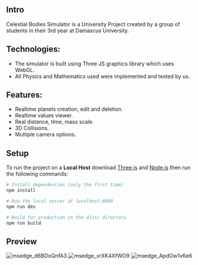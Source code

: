 ## Intro
Celestial Bodies Simulator is a University Project created by a group of students in their 3rd year at Damascus University.

## Technologies:
* The simulator is built using Three JS graphics library which uses WebGL.
* All Physics and Mathematics used were implemented and tested by us.

## Features:
* Realtime planets creation, edit and deletion.
* Realtime values viewer.
* Real distance, time, mass scale.
* 3D Collisions.
* Multiple camera options.

## Setup
To run the project on a **Local Host** download [Three.js](https://threejs.org/docs/#manual/en/introduction/Installation/) and [Node.js](https://nodejs.org/en/download/) then run the following commands:

``` bash
# Install dependencies (only the first time)
npm install

# Run the local server at localhost:8080
npm run dev

# Build for production in the dist/ directory
npm run build
```

## Preview
![msedge_d6BDoQnfA3](https://user-images.githubusercontent.com/57716361/187021988-06dc16d3-6acd-4fcf-b37b-5bcb7722fe94.png)
![msedge_xrXK4XfWO9](https://user-images.githubusercontent.com/57716361/187021999-cb156d80-05ea-4d76-8bfc-c00e945e3bcd.gif)
![msedge_ApdOw1v6e6](https://user-images.githubusercontent.com/57716361/187022013-934b047a-0fc3-4fd5-90aa-d8c5bd7d5716.gif)
